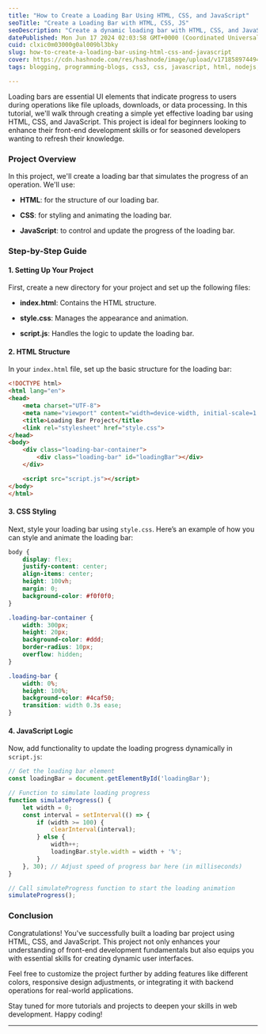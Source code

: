 ```yaml
---
title: "How to Create a Loading Bar Using HTML, CSS, and JavaScript"
seoTitle: "Create a Loading Bar with HTML, CSS, JS"
seoDescription: "Create a dynamic loading bar with HTML, CSS, and JavaScript using this step-by-step tutorial. Ideal for beginners and experienced developers"
datePublished: Mon Jun 17 2024 02:03:58 GMT+0000 (Coordinated Universal Time)
cuid: clxic0m03000g0al009bl3bky
slug: how-to-create-a-loading-bar-using-html-css-and-javascript
cover: https://cdn.hashnode.com/res/hashnode/image/upload/v1718589744949/22fa0e5a-7c81-43ed-b7b7-b07dbfa2e8cb.png
tags: blogging, programming-blogs, css3, css, javascript, html, nodejs, projects, html5, coding, javascript-framework, css-animation, project-management, frontend-development, nodejs-developer

---
```


Loading bars are essential UI elements that indicate progress to users during operations like file uploads, downloads, or data processing. In this tutorial, we'll walk through creating a simple yet effective loading bar using HTML, CSS, and JavaScript. This project is ideal for beginners looking to enhance their front-end development skills or for seasoned developers wanting to refresh their knowledge.

### Project Overview

In this project, we'll create a loading bar that simulates the progress of an operation. We'll use:

* **HTML**: for the structure of our loading bar.
    
* **CSS**: for styling and animating the loading bar.
    
* **JavaScript**: to control and update the progress of the loading bar.
    

### Step-by-Step Guide

#### 1\. Setting Up Your Project

First, create a new directory for your project and set up the following files:

* **index.html**: Contains the HTML structure.
    
* **style.css**: Manages the appearance and animation.
    
* **script.js**: Handles the logic to update the loading bar.
    

#### 2\. HTML Structure

In your `index.html` file, set up the basic structure for the loading bar:

```html
<!DOCTYPE html>
<html lang="en">
<head>
    <meta charset="UTF-8">
    <meta name="viewport" content="width=device-width, initial-scale=1.0">
    <title>Loading Bar Project</title>
    <link rel="stylesheet" href="style.css">
</head>
<body>
    <div class="loading-bar-container">
        <div class="loading-bar" id="loadingBar"></div>
    </div>

    <script src="script.js"></script>
</body>
</html>
```

#### 3\. CSS Styling

Next, style your loading bar using `style.css`. Here’s an example of how you can style and animate the loading bar:

```css
body {
    display: flex;
    justify-content: center;
    align-items: center;
    height: 100vh;
    margin: 0;
    background-color: #f0f0f0;
}

.loading-bar-container {
    width: 300px;
    height: 20px;
    background-color: #ddd;
    border-radius: 10px;
    overflow: hidden;
}

.loading-bar {
    width: 0%;
    height: 100%;
    background-color: #4caf50;
    transition: width 0.3s ease;
}
```

#### 4\. JavaScript Logic

Now, add functionality to update the loading progress dynamically in `script.js`:

```javascript
// Get the loading bar element
const loadingBar = document.getElementById('loadingBar');

// Function to simulate loading progress
function simulateProgress() {
    let width = 0;
    const interval = setInterval(() => {
        if (width >= 100) {
            clearInterval(interval);
        } else {
            width++;
            loadingBar.style.width = width + '%';
        }
    }, 30); // Adjust speed of progress bar here (in milliseconds)
}

// Call simulateProgress function to start the loading animation
simulateProgress();
```

### Conclusion

Congratulations! You've successfully built a loading bar project using HTML, CSS, and JavaScript. This project not only enhances your understanding of front-end development fundamentals but also equips you with essential skills for creating dynamic user interfaces.

Feel free to customize the project further by adding features like different colors, responsive design adjustments, or integrating it with backend operations for real-world applications.

Stay tuned for more tutorials and projects to deepen your skills in web development. Happy coding!

---